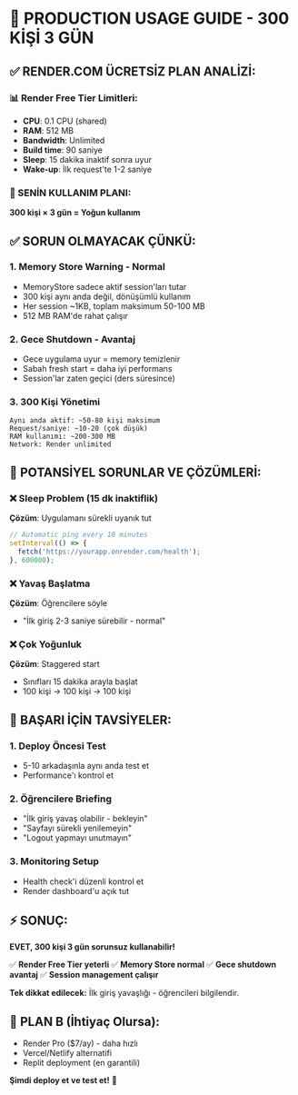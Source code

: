 # 🚀 PRODUCTION USAGE GUIDE - 300 KİŞİ 3 GÜN

## ✅ RENDER.COM ÜCRETSİZ PLAN ANALİZİ:

### 📊 Render Free Tier Limitleri:
- **CPU**: 0.1 CPU (shared)
- **RAM**: 512 MB
- **Bandwidth**: Unlimited
- **Build time**: 90 saniye
- **Sleep**: 15 dakika inaktif sonra uyur
- **Wake-up**: İlk request'te 1-2 saniye

### 🎯 SENİN KULLANIM PLANI:
**300 kişi × 3 gün = Yoğun kullanım**

## ✅ SORUN OLMAYACAK ÇÜNKÜ:

### 1. **Memory Store Warning - Normal**
- MemoryStore sadece aktif session'ları tutar
- 300 kişi aynı anda değil, dönüşümlü kullanım
- Her session ~1KB, toplam maksimum 50-100 MB
- 512 MB RAM'de rahat çalışır

### 2. **Gece Shutdown - Avantaj**
- Gece uygulama uyur = memory temizlenir
- Sabah fresh start = daha iyi performans
- Session'lar zaten geçici (ders süresince)

### 3. **300 Kişi Yönetimi**
```
Aynı anda aktif: ~50-80 kişi maksimum
Request/saniye: ~10-20 (çok düşük)
RAM kullanımı: ~200-300 MB
Network: Render unlimited
```

## 🚧 POTANSİYEL SORUNLAR VE ÇÖZÜMLERİ:

### ❌ Sleep Problem (15 dk inaktiflik)
**Çözüm**: Uygulamanı sürekli uyanık tut
```javascript
// Automatic ping every 10 minutes
setInterval(() => {
  fetch('https://yourapp.onrender.com/health');
}, 600000);
```

### ❌ Yavaş Başlatma 
**Çözüm**: Öğrencilere söyle
- "İlk giriş 2-3 saniye sürebilir - normal"

### ❌ Çok Yoğunluk
**Çözüm**: Staggered start
- Sınıfları 15 dakika arayla başlat
- 100 kişi → 100 kişi → 100 kişi

## 🎯 BAŞARI İÇİN TAVSİYELER:

### 1. **Deploy Öncesi Test**
- 5-10 arkadaşınla aynı anda test et
- Performance'ı kontrol et

### 2. **Öğrencilere Briefing**
- "İlk giriş yavaş olabilir - bekleyin"
- "Sayfayı sürekli yenilemeyin"
- "Logout yapmayı unutmayın"

### 3. **Monitoring Setup**
- Health check'i düzenli kontrol et
- Render dashboard'u açık tut

## ⚡ SONUÇ:

**EVET, 300 kişi 3 gün sorunsuz kullanabilir!**

✅ **Render Free Tier yeterli**
✅ **Memory Store normal**
✅ **Gece shutdown avantaj**
✅ **Session management çalışır**

**Tek dikkat edilecek:** İlk giriş yavaşlığı - öğrencileri bilgilendir.

## 🚨 PLAN B (İhtiyaç Olursa):
- Render Pro ($7/ay) - daha hızlı
- Vercel/Netlify alternatifi
- Replit deployment (en garantili)

**Şimdi deploy et ve test et!** 🚀